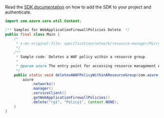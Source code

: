 Read the [SDK documentation](https://github.com/Azure/azure-sdk-for-java/blob/azure-resourcemanager_2.15.0/sdk/resourcemanager/azure-resourcemanager/README.md) on how to add the SDK to your project and authenticate.

```java
import com.azure.core.util.Context;

/** Samples for WebApplicationFirewallPolicies Delete. */
public final class Main {
    /*
     * x-ms-original-file: specification/network/resource-manager/Microsoft.Network/stable/2021-05-01/examples/WafPolicyDelete.json
     */
    /**
     * Sample code: Deletes a WAF policy within a resource group.
     *
     * @param azure The entry point for accessing resource management APIs in Azure.
     */
    public static void deletesAWAFPolicyWithinAResourceGroup(com.azure.resourcemanager.AzureResourceManager azure) {
        azure
            .networks()
            .manager()
            .serviceClient()
            .getWebApplicationFirewallPolicies()
            .delete("rg1", "Policy1", Context.NONE);
    }
}
```
